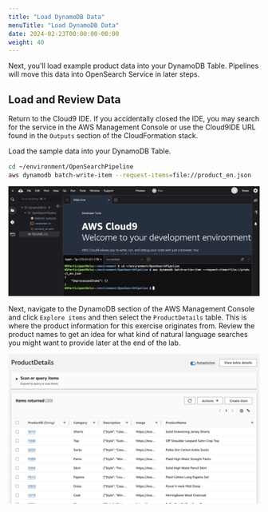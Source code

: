 ```yaml
---
title: "Load DynamoDB Data"
menuTitle: "Load DynamoDB Data"
date: 2024-02-23T00:00:00-00:00
weight: 40
---
```

Next, you'll load example product data into your DynamoDB Table. Pipelines will move this data into OpenSearch Service in later steps.

## Load and Review Data
Return to the Cloud9 IDE. If you accidentally closed the IDE, you may search for the service in the AWS Management Console or use the Cloud9IDE URL found in the `Outputs` section of the CloudFormation stack.

Load the sample data into your DynamoDB Table.
```bash
cd ~/environment/OpenSearchPipeline
aws dynamodb batch-write-item --request-items=file://product_en.json
```
 ![CloudFormation Outputs](/static/images/ddb-os-zetl11.jpg)

 Next, navigate to the DynamoDB section of the AWS Management Console and click `Explore items` and then select the `ProductDetails` table. This is where the product information for this exercise originates from. Review the product names to get an idea for what kind of natural language searches you might want to provide later at the end of the lab.

  ![DynamoDB Console](/static/images/ddb-os-zetl19.jpg)